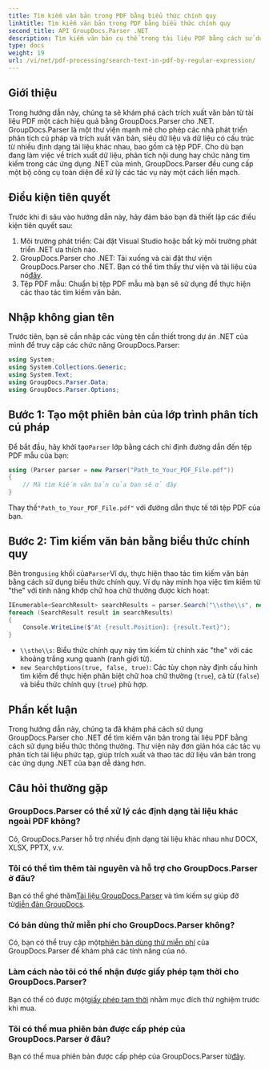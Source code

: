 ```yaml
---
title: Tìm kiếm văn bản trong PDF bằng biểu thức chính quy
linktitle: Tìm kiếm văn bản trong PDF bằng biểu thức chính quy
second_title: API GroupDocs.Parser .NET
description: Tìm kiếm văn bản cụ thể trong tài liệu PDF bằng cách sử dụng biểu thức thông thường với GroupDocs.Parser. Trích xuất, phân tích và thao tác văn bản PDF một cách dễ dàng.
type: docs
weight: 19
url: /vi/net/pdf-processing/search-text-in-pdf-by-regular-expression/
---
```

## Giới thiệu
Trong hướng dẫn này, chúng ta sẽ khám phá cách trích xuất văn bản từ tài liệu PDF một cách hiệu quả bằng GroupDocs.Parser cho .NET. GroupDocs.Parser là một thư viện mạnh mẽ cho phép các nhà phát triển phân tích cú pháp và trích xuất văn bản, siêu dữ liệu và dữ liệu có cấu trúc từ nhiều định dạng tài liệu khác nhau, bao gồm cả tệp PDF. Cho dù bạn đang làm việc về trích xuất dữ liệu, phân tích nội dung hay chức năng tìm kiếm trong các ứng dụng .NET của mình, GroupDocs.Parser đều cung cấp một bộ công cụ toàn diện để xử lý các tác vụ này một cách liền mạch.
## Điều kiện tiên quyết
Trước khi đi sâu vào hướng dẫn này, hãy đảm bảo bạn đã thiết lập các điều kiện tiên quyết sau:
1. Môi trường phát triển: Cài đặt Visual Studio hoặc bất kỳ môi trường phát triển .NET ưa thích nào.
2.  GroupDocs.Parser cho .NET: Tải xuống và cài đặt thư viện GroupDocs.Parser cho .NET. Bạn có thể tìm thấy thư viện và tài liệu của nó[đây](https://releases.groupdocs.com/parser/net/).
3. Tệp PDF mẫu: Chuẩn bị tệp PDF mẫu mà bạn sẽ sử dụng để thực hiện các thao tác tìm kiếm văn bản.

## Nhập không gian tên
Trước tiên, bạn sẽ cần nhập các vùng tên cần thiết trong dự án .NET của mình để truy cập các chức năng GroupDocs.Parser:
```csharp
using System;
using System.Collections.Generic;
using System.Text;
using GroupDocs.Parser.Data;
using GroupDocs.Parser.Options;
```
## Bước 1: Tạo một phiên bản của lớp trình phân tích cú pháp
 Để bắt đầu, hãy khởi tạo`Parser` lớp bằng cách chỉ định đường dẫn đến tệp PDF mẫu của bạn:
```csharp
using (Parser parser = new Parser("Path_to_Your_PDF_File.pdf"))
{
    // Mã tìm kiếm văn bản của bạn sẽ ở đây
}
```
 Thay thế`"Path_to_Your_PDF_File.pdf"` với đường dẫn thực tế tới tệp PDF của bạn.
## Bước 2: Tìm kiếm văn bản bằng biểu thức chính quy
 Bên trong`using` khối của`Parser`Ví dụ, thực hiện thao tác tìm kiếm văn bản bằng cách sử dụng biểu thức chính quy. Ví dụ này minh họa việc tìm kiếm từ "the" với tính năng khớp chữ hoa chữ thường được kích hoạt:
```csharp
IEnumerable<SearchResult> searchResults = parser.Search("\\sthe\\s", new SearchOptions(true, false, true));
foreach (SearchResult result in searchResults)
{
    Console.WriteLine($"At {result.Position}: {result.Text}");
}
```
- `\\sthe\\s`: Biểu thức chính quy này tìm kiếm từ chính xác "the" với các khoảng trắng xung quanh (ranh giới từ).
- `new SearchOptions(true, false, true)`: Các tùy chọn này định cấu hình tìm kiếm để thực hiện phân biệt chữ hoa chữ thường (`true`), cả từ (`false`) và biểu thức chính quy (`true`) phù hợp.

## Phần kết luận
Trong hướng dẫn này, chúng ta đã khám phá cách sử dụng GroupDocs.Parser cho .NET để tìm kiếm văn bản trong tài liệu PDF bằng cách sử dụng biểu thức thông thường. Thư viện này đơn giản hóa các tác vụ phân tích tài liệu phức tạp, giúp trích xuất và thao tác dữ liệu văn bản trong các ứng dụng .NET của bạn dễ dàng hơn.

## Câu hỏi thường gặp
### GroupDocs.Parser có thể xử lý các định dạng tài liệu khác ngoài PDF không?
Có, GroupDocs.Parser hỗ trợ nhiều định dạng tài liệu khác nhau như DOCX, XLSX, PPTX, v.v.
### Tôi có thể tìm thêm tài nguyên và hỗ trợ cho GroupDocs.Parser ở đâu?
 Bạn có thể ghé thăm[Tài liệu GroupDocs.Parser](https://reference.groupdocs.com/parser/net/) và tìm kiếm sự giúp đỡ từ[diễn đàn GroupDocs](https://forum.groupdocs.com/c/parser/17).
### Có bản dùng thử miễn phí cho GroupDocs.Parser không?
 Có, bạn có thể truy cập một[phiên bản dùng thử miễn phí](https://releases.groupdocs.com/) của GroupDocs.Parser để khám phá các tính năng của nó.
### Làm cách nào tôi có thể nhận được giấy phép tạm thời cho GroupDocs.Parser?
 Bạn có thể có được một[giấy phép tạm thời](https://purchase.groupdocs.com/temporary-license/) nhằm mục đích thử nghiệm trước khi mua.
### Tôi có thể mua phiên bản được cấp phép của GroupDocs.Parser ở đâu?
 Bạn có thể mua phiên bản được cấp phép của GroupDocs.Parser từ[đây](https://purchase.groupdocs.com/buy).